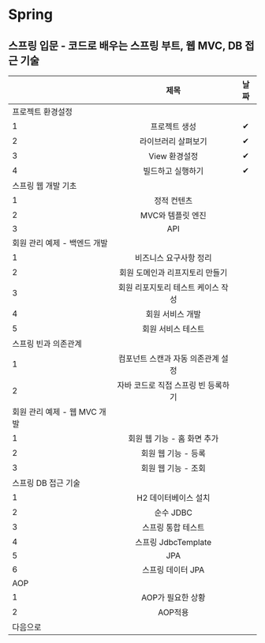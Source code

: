 # Spring

## 스프링 입문 - 코드로 배우는 스프링 부트, 웹 MVC, DB 접근 기술

|      |          제목          |    날짜  |
| ---- | :--------------------: | :--: |
| 프로젝트 환경설정 |
| 1    |      프로젝트 생성       |   ✔  |
| 2    | 라이브러리 살펴보기 |    ✔   |
| 3    |    View 환경설정    |    ✔   |
| 4    |       빌드하고 실행하기        |    ✔  |
|스프링 웹 개발 기초|
| 1   |  정적 컨텐츠  |      |
| 2    |     MVC와 템플릿 엔진   |      |
| 3    |         API         |      |
|회원 관리 예제 - 백엔드 개발 |
| 1   |     비즈니스 요구사항 정리      |      |
| 2   |     회원 도메인과 리프지토리 만들기      |      |
| 3   |     회원 리포지토리 테스트 케이스 작성      |      |
| 4   |     회원 서비스 개발      |      |
| 5   |     회원 서비스 테스트      |      |
| 스프링 빈과 의존관계|
| 1   |     컴포넌트 스캔과 자동 의존관계 설정      |      |
| 2   |     자바 코드로 직접 스프링 빈 등록하기      |      |
| 회원 관리 예제 - 웹 MVC 개발|
| 1   |     회원 웹 기능 - 홈 화면 추가      |      |
| 2   |     회원 웹 기능 - 등록      |      |
| 3   |     회원 웹 기능 - 조회     |      |
| 스프링 DB 접근 기술|
| 1   |     H2 데이터베이스 설치      |      |
| 2   |     순수 JDBC      |      |
| 3   |      스프링 통합 테스트      |      |
| 4   |     스프링  JdbcTemplate      |      |
| 5   |     JPA      |      |
| 6   |     스프링 데이터 JPA      |      |
|AOP|
| 1   |     AOP가 필요한 상황      |      |
| 2   |     AOP적용      |      |
|다음으로 |

